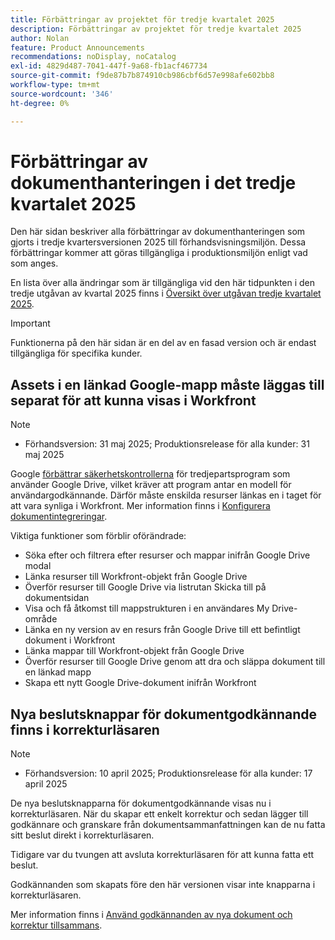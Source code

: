 ```yaml
---
title: Förbättringar av projektet för tredje kvartalet 2025
description: Förbättringar av projektet för tredje kvartalet 2025
author: Nolan
feature: Product Announcements
recommendations: noDisplay, noCatalog
exl-id: 4829d487-7041-447f-9a68-fb1acf467734
source-git-commit: f9de87b7b874910cb986cbf6d57e998afe602bb8
workflow-type: tm+mt
source-wordcount: '346'
ht-degree: 0%

---
```


# Förbättringar av dokumenthanteringen i det tredje kvartalet 2025

Den här sidan beskriver alla förbättringar av dokumenthanteringen som gjorts i tredje kvartersversionen 2025 till förhandsvisningsmiljön. Dessa förbättringar kommer att göras tillgängliga i produktionsmiljön enligt vad som anges.

En lista över alla ändringar som är tillgängliga vid den här tidpunkten i den tredje utgåvan av kvartal 2025 finns i [Översikt över utgåvan tredje kvartalet 2025](/help/quicksilver/product-announcements/product-releases/25-q3-release-activity/25-q3-release-overview.md).

>[!IMPORTANT]
>
>Funktionerna på den här sidan är en del av en fasad version och är endast tillgängliga för specifika kunder.

## Assets i en länkad Google-mapp måste läggas till separat för att kunna visas i Workfront

>[!NOTE]
>
>* Förhandsversion: 31 maj 2025; Produktionsrelease för alla kunder: 31 maj 2025

Google [förbättrar säkerhetskontrollerna](https://workspace.google.com/blog/product-announcements/enhancing-security-controls-for-google-drive-third-party-apps) för tredjepartsprogram som använder Google Drive, vilket kräver att program antar en modell för användargodkännande. Därför måste enskilda resurser länkas en i taget för att vara synliga i Workfront. Mer information finns i [Konfigurera dokumentintegreringar](/help/quicksilver/administration-and-setup/configure-integrations/configure-document-integrations.md).

Viktiga funktioner som förblir oförändrade:

* Söka efter och filtrera efter resurser och mappar inifrån Google Drive modal
* Länka resurser till Workfront-objekt från Google Drive
* Överför resurser till Google Drive via listrutan Skicka till på dokumentsidan
* Visa och få åtkomst till mappstrukturen i en användares My Drive-område
* Länka en ny version av en resurs från Google Drive till ett befintligt dokument i Workfront
* Länka mappar till Workfront-objekt från Google Drive
* Överför resurser till Google Drive genom att dra och släppa dokument till en länkad mapp
* Skapa ett nytt Google Drive-dokument inifrån Workfront


## Nya beslutsknappar för dokumentgodkännande finns i korrekturläsaren

>[!NOTE]
>
>* Förhandsversion: 10 april 2025; Produktionsrelease för alla kunder: 17 april 2025

De nya beslutsknapparna för dokumentgodkännande visas nu i korrekturläsaren. När du skapar ett enkelt korrektur och sedan lägger till godkännare och granskare från dokumentsammanfattningen kan de nu fatta sitt beslut direkt i korrekturläsaren.

Tidigare var du tvungen att avsluta korrekturläsaren för att kunna fatta ett beslut.

Godkännanden som skapats före den här versionen visar inte knapparna i korrekturläsaren.

Mer information finns i [Använd godkännanden av nya dokument och korrektur tillsammans](/help/quicksilver/review-and-approve-work/document-reviews-and-approvals/doc-approvals-and-proofing.md).
